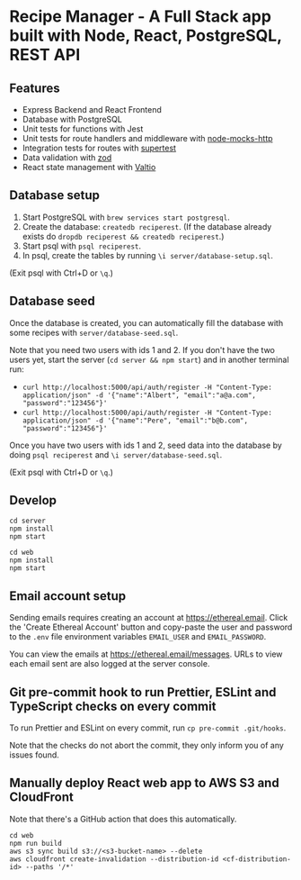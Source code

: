 # Recipe Manager - A Full Stack app built with Node, React, PostgreSQL, REST API

## Features

- Express Backend and React Frontend
- Database with PostgreSQL
- Unit tests for functions with Jest
- Unit tests for route handlers and middleware with [node-mocks-http](https://github.com/howardabrams/node-mocks-http)
- Integration tests for routes with [supertest](https://github.com/visionmedia/supertest)
- Data validation with [zod](https://github.com/colinhacks/zod)
- React state management with [Valtio](https://github.com/pmndrs/valtio)

## Database setup

1. Start PostgreSQL with `brew services start postgresql`.
2. Create the database: `createdb reciperest`. (If the database already exists do `dropdb reciperest && createdb reciperest`.)
3. Start psql with `psql reciperest`.
4. In psql, create the tables by running `\i server/database-setup.sql`.

(Exit psql with Ctrl+D or `\q`.)

## Database seed

Once the database is created, you can automatically fill the database with some recipes with `server/database-seed.sql`.

Note that you need two users with ids 1 and 2. If you don't have the two users yet, start the server (`cd server && npm start`) and in another terminal run:

- `curl http://localhost:5000/api/auth/register -H "Content-Type: application/json" -d '{"name":"Albert", "email":"a@a.com", "password":"123456"}'`
- `curl http://localhost:5000/api/auth/register -H "Content-Type: application/json" -d '{"name":"Pere", "email":"b@b.com", "password":"123456"}'`

Once you have two users with ids 1 and 2, seed data into the database by doing `psql reciperest` and `\i server/database-seed.sql`.

(Exit psql with Ctrl+D or `\q`.)

## Develop

```shell
cd server
npm install
npm start
```

```shell
cd web
npm install
npm start
```

## Email account setup

Sending emails requires creating an account at https://ethereal.email. Click the 'Create Ethereal Account' button and copy-paste the user and password to the `.env` file environment variables `EMAIL_USER` and `EMAIL_PASSWORD`.

You can view the emails at https://ethereal.email/messages. URLs to view each email sent are also logged at the server console.

## Git pre-commit hook to run Prettier, ESLint and TypeScript checks on every commit

To run Prettier and ESLint on every commit, run `cp pre-commit .git/hooks`.

Note that the checks do not abort the commit, they only inform you of any issues found.

## Manually deploy React web app to AWS S3 and CloudFront

Note that there's a GitHub action that does this automatically.

```
cd web
npm run build
aws s3 sync build s3://<s3-bucket-name> --delete
aws cloudfront create-invalidation --distribution-id <cf-distribution-id> --paths '/*'
```

